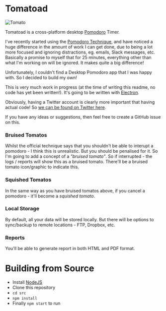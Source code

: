 # Tomatoad

![Tomato](https://raw.githubusercontent.com/dracan/tomatoad/master/src/images/tomato.png)

Tomatoad is a cross-platform desktop [Pomodoro](https://en.wikipedia.org/wiki/Pomodoro_Technique) Timer.

I've recently started using the [Pomodoro Technique](https://en.wikipedia.org/wiki/Pomodoro_Technique), and have noticed a huge difference in the amount of work I can get done, due to being a lot more focused and ignoring distractions, eg. emails, Slack messages, etc. Basically a promise to myself that for 25 minutes, everything other than what I'm working on will be ignored. It makes quite a big difference!

Unfortunately, I couldn't find a Desktop Pomodoro app that I was happy with. So I decided to build my own!

This is very much work in progress (at the time of writing this readme, no code has yet been written!). It's going to be written with [Electron](https://electronjs.org/).

Obviously, having a Twitter account is clearly more important that having actual code! So [we can be found on Twitter here](https://twitter.com/tomatoadapp).

If you have any ideas or suggestions, then feel free to create a GitHub issue on this.

### Bruised Tomatos

Whilst the official technique says that you shouldn't be able to interupt a pomodoro - I think this is unrealistic. But you should be penalised for it. So I'm going to add a concept of a _"bruised tomato"_. So if interrupted - the logs / reports will show this as a bruised tomato. There'll be a bruised tomato icon/graphic to indicate this.

### Squished Tomatos

In the same way as you have bruised tomatos above, if you cancel a pomodoro - it'll become a _squished tomato_.

### Local Storage

By default, all your data will be stored locally. But there will be options to sync/backup to remote locations - FTP, Dropbox, etc.

### Reports

You'll be able to generate report in both HTML and PDF format.

# Building from Source

* Install [NodeJS](https://nodejs.org/)
* Clone this repository
* `cd src`
* `npm install`
* Finally `npm start` to run
